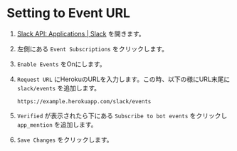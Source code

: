 # Setting to Event URL

1. [Slack API: Applications | Slack](https://api.slack.com/apps) を開きます。

1. 左側にある `Event Subscriptions` をクリックします。

1. `Enable Events` をOnにします。

1. `Request URL` にHerokuのURLを入力します。この時、以下の様にURL末尾に `slack/events` を追加します。

    ```text
    https://example.herokuapp.com/slack/events
    ```

1. `Verified` が表示されたら下にある `Subscribe to bot events` をクリックし `app_mention` を追加します。

1. `Save Changes` をクリックします。
